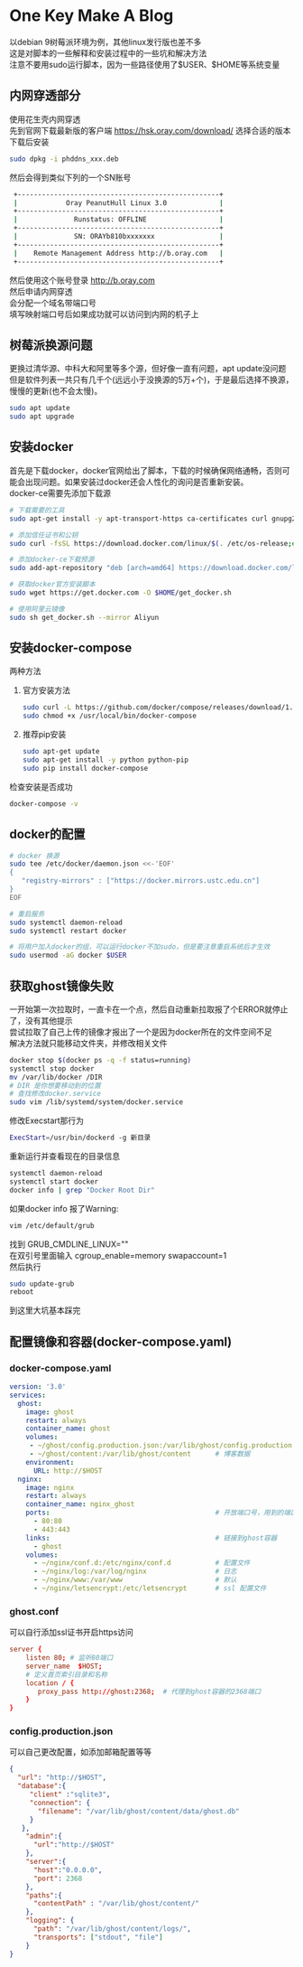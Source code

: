 # One Key Make A Blog

以debian 9树莓派环境为例，其他linux发行版也差不多 \
这是对脚本的一些解释和安装过程中的一些坑和解决方法 \
注意不要用sudo运行脚本，因为一些路径使用了\$USER、\$HOME等系统变量

## 内网穿透部分

使用花生壳内网穿透 \
先到官网下载最新版的客户端 <https://hsk.oray.com/download/> 选择合适的版本下载后安装

```bash
sudo dpkg -i phddns_xxx.deb
```

然后会得到类似下列的一个SN账号

```sh
 +--------------------------------------------------+
 |            Oray PeanutHull Linux 3.0             |
 +--------------------------------------------------+
 |              Runstatus: OFFLINE                  |
 +--------------------------------------------------+
 |              SN: ORAYb810bxxxxxxx                |
 +--------------------------------------------------+
 |    Remote Management Address http://b.oray.com   |
 +--------------------------------------------------+
```

然后使用这个账号登录 <http://b.oray.com> \
然后申请内网穿透 \
会分配一个域名带端口号 \
填写映射端口号后如果成功就可以访问到内网的机子上

## 树莓派换源问题

更换过清华源、中科大和阿里等多个源，但好像一直有问题，apt update没问题但是软件列表一共只有几千个(远远小于没换源的5万+个)，于是最后选择不换源，慢慢的更新(也不会太慢)。

```sh
sudo apt update
sudo apt upgrade
```

## 安装docker

首先是下载docker，docker官网给出了脚本，下载的时候确保网络通畅，否则可能会出现问题。如果安装过docker还会人性化的询问是否重新安装。\
docker-ce需要先添加下载源

```sh
# 下载需要的工具
sudo apt-get install -y apt-transport-https ca-certificates curl gnupg2 software-properties-common

# 添加信任证书和公钥
sudo curl -fsSL https://download.docker.com/linux/$(. /etc/os-release;echo "$ID")/gpg | sudo apt-key add -

# 添加docker-ce下载预源
sudo add-apt-repository "deb [arch=amd64] https://download.docker.com/linux/$(. /etc/os-release;echo"$ID") $(lsb_release -cs) stable"

# 获取docker官方安装脚本
sudo wget https://get.docker.com -O $HOME/get_docker.sh

# 使用阿里云镜像
sudo sh get_docker.sh --mirror Aliyun
```

## 安装docker-compose

两种方法

1. 官方安装方法

   ```sh
   sudo curl -L https://github.com/docker/compose/releases/download/1.25.0-rc1/docker-compose-`uname -s`-`uname -m` -o /usr/local/bin/docker-compose
   sudo chmod +x /usr/local/bin/docker-compose
   ```

2. 推荐pip安装

   ```sh
   sudo apt-get update
   sudo apt-get install -y python python-pip
   sudo pip install docker-compose
   ```

检查安装是否成功

```sh
docker-compose -v
```

## docker的配置

```sh
# docker 换源
sudo tee /etc/docker/daemon.json <<-'EOF'
{
   "registry-mirrors" : ["https://docker.mirrors.ustc.edu.cn"]
}
EOF

# 重启服务
sudo systemctl daemon-reload
sudo systemctl restart docker

# 将用户加入docker的组，可以运行docker不加sudo，但是要注意重启系统后才生效
sudo usermod -aG docker $USER

```

## 获取ghost镜像失败

一开始第一次拉取时，一直卡在一个点，然后自动重新拉取报了个ERROR就停止了，没有其他提示 \
尝试拉取了自己上传的镜像才报出了一个是因为docker所在的文件空间不足 \
解决方法就只能移动文件夹，并修改相关文件

```sh
docker stop $(docker ps -q -f status=running)
systemctl stop docker
mv /var/lib/docker /DIR
# DIR 是你想要移动到的位置
# 查找修改docker.service
sudo vim /lib/systemd/system/docker.service
```

修改Execstart那行为

```sh
ExecStart=/usr/bin/dockerd -g 新目录
```

重新运行并查看现在的目录信息

```sh
systemctl daemon-reload
systemctl start docker
docker info | grep "Docker Root Dir"
```

如果docker info 报了Warning:

```sh
vim /etc/default/grub
```

找到 GRUB_CMDLINE_LINUX="" \
在双引号里面输入 cgroup_enable=memory swapaccount=1 \
然后执行

```sh
sudo update-grub
reboot
```

到这里大坑基本踩完

## 配置镜像和容器(docker-compose.yaml)

### docker-compose.yaml

```yaml
version: '3.0'
services:
  ghost:
    image: ghost
    restart: always
    container_name: ghost
    volumes:
     - ~/ghost/config.production.json:/var/lib/ghost/config.production.json # 配置文件
     - ~/ghost/content:/var/lib/ghost/content      # 博客数据
    environment:
      URL: http://$HOST
  nginx:
    image: nginx
    restart: always
    container_name: nginx_ghost
    ports:                                         # 开放端口号，用到的端口都该映射到宿主机
      - 80:80
      - 443:443
    links:                                         # 链接到ghost容器
      - ghost
    volumes:
      - ~/nginx/conf.d:/etc/nginx/conf.d           # 配置文件
      - ~/nginx/log:/var/log/nginx                 # 日志
      - ~/nginx/www:/var/www                       # 默认
      - ~/nginx/letsencrypt:/etc/letsencrypt       # ssl 配置文件
```

### ghost.conf

可以自行添加ssl证书开启https访问

```conf
server {
    listen 80; # 监听80端口
    server_name  $HOST;
    # 定义首页索引目录和名称
    location / {
       proxy_pass http://ghost:2368;  # 代理到ghost容器的2368端口
    }
}
```

### config.production.json

可以自己更改配置，如添加邮箱配置等等

```json
{
  "url": "http://$HOST",
  "database":{
     "client" :"sqlite3",
     "connection": {
       "filename": "/var/lib/ghost/content/data/ghost.db"
     }
   },
    "admin":{
      "url":"http://$HOST"
    },
    "server":{
      "host":"0.0.0.0",
      "port": 2368
    },
    "paths":{
      "contentPath" : "/var/lib/ghost/content/"
    },
    "logging": {
      "path": "/var/lib/ghost/content/logs/",
      "transports": ["stdout", "file"]
    }
}
```

